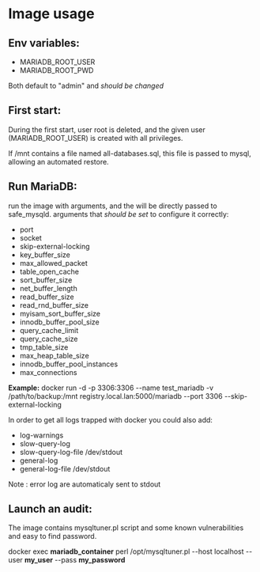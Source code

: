 Image usage
===========

Env variables:
--------------
- MARIADB_ROOT_USER
- MARIADB_ROOT_PWD

Both default to "admin" and *should be changed*

First start:
------------
During the first start, user root is deleted, and the given user (MARIADB_ROOT_USER) is created with all privileges.

If /mnt contains a file named all-databases.sql, this file is passed to mysql, allowing an automated restore.

Run MariaDB:
------------
run the image with arguments, and the will be directly passed to safe_mysqld.
arguments that *should be set* to configure it correctly:

- port
- socket
- skip-external-locking
- key_buffer_size
- max_allowed_packet
- table_open_cache
- sort_buffer_size
- net_buffer_length
- read_buffer_size
- read_rnd_buffer_size
- myisam_sort_buffer_size
- innodb_buffer_pool_size
- query_cache_limit
- query_cache_size
- tmp_table_size
- max_heap_table_size
- innodb_buffer_pool_instances
- max_connections

**Example:** docker run -d -p 3306:3306 --name test_mariadb -v /path/to/backup:/mnt registry.local.lan:5000/mariadb --port 3306 --skip-external-locking

In order to get all logs trapped with docker you could also add:

- log-warnings
- slow-query-log
- slow-query-log-file /dev/stdout
- general-log
- general-log-file /dev/stdout

Note : error log are automaticaly sent to stdout

Launch an audit:
----------------
The image contains mysqltuner.pl script and some known vulnerabilities and easy to find password.

docker exec **mariadb_container** perl /opt/mysqltuner.pl --host localhost --user **my_user** --pass **my_password**
